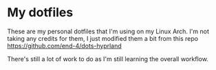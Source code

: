 # My dotfiles
These are my personal dotfiles that I'm using on my Linux Arch. I'm not taking any credits for them, I just modified them a bit from this repo https://github.com/end-4/dots-hyprland

There's still a lot of work to do as I'm still learning the overall workflow. 
